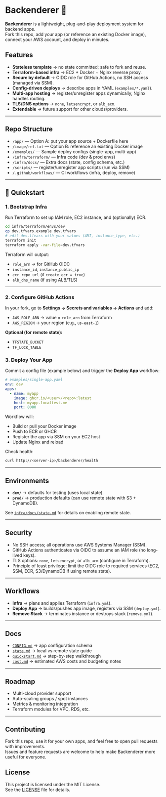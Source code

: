 # Backenderer 🚀

**Backenderer** is a lightweight, plug-and-play deployment system for backend apps.  
Fork this repo, add your app (or reference an existing Docker image), connect your AWS account, and deploy in minutes.

##  Features

- **Stateless template** → no state committed; safe to fork and reuse.  
- **Terraform-based infra** → EC2 + Docker + Nginx reverse proxy.  
- **Secure by default** → OIDC role for GitHub Actions, no SSH access (managed via SSM).  
- **Config-driven deploys** → describe apps in YAML (`examples/*.yaml`).  
- **Multi-app hosting** → register/unregister apps dynamically, Nginx handles routing.  
- **TLS/DNS options** → `none`, `letsencrypt`, or `alb_acm`.  
- **Extendable** → future support for other clouds/providers.


---


##  Repo Structure

- `/app/` — Option A: put your app source + Dockerfile here  
- `/image/ref.txt` — Option B: reference an existing Docker image  
- `/examples/` — Sample deploy configs (single-app, multi-app)  
- `/infra/terraform/` — Infra code (dev & prod envs)  
- `/infra/docs/` — Extra docs (state, config schema, etc.)  
- `/scripts/` — register/unregister app scripts (run via SSM)  
- `/.github/workflows/` — CI workflows (infra, deploy, remove)


---

## 🚀 Quickstart

### 1. Bootstrap Infra
Run Terraform to set up IAM role, EC2 instance, and (optionally) ECR.

```bash
cd infra/terraform/envs/dev
cp dev.tfvars.example dev.tfvars
# edit dev.tfvars with your values (AMI, instance_type, etc.)
terraform init
terraform apply -var-file=dev.tfvars
```
Terraform will output:

- `role_arn` → for GitHub OIDC
- `instance_id`, `instance_public_ip`
- `ecr_repo_url` (if `create_ecr = true`)
- `alb_dns_name` (if using ALB/TLS)

---

### 2. Configure GitHub Actions

In your fork, go to **Settings → Secrets and variables → Actions** and add:

- `AWS_ROLE_ARN` → value = `role_arn` from Terraform
- `AWS_REGION` → your region (e.g., `us-east-1`)

**Optional (for remote state):**
- `TFSTATE_BUCKET`
- `TF_LOCK_TABLE`

### 3. Deploy Your App

Commit a config file (example below) and trigger the **Deploy App** workflow:

```yaml
# examples/single-app.yaml
env: dev
apps:
  - name: myapp
    image: ghcr.io/<user>/<repo>:latest
    host: myapp.localtest.me
    port: 8080
```

Workflow will:

- Build or pull your Docker image  
- Push to ECR or GHCR  
- Register the app via SSM on your EC2 host  
- Update Nginx and reload  

Check health:

```bash
curl http://<server-ip>/backenderer/health
```
---
##  Environments

- **`dev/`** → defaults for testing (uses local state).  
- **`prod/`** → production defaults (can use remote state with S3 + DynamoDB).  

See [`infra/docs/state.md`](infra/docs/state.md) for details on enabling remote state.

---

## Security

- No SSH access; all operations use AWS Systems Manager (SSM).
- GitHub Actions authenticates via OIDC to assume an IAM role (no long-lived keys).
- TLS options: `none`, `letsencrypt`, or `alb_acm` (configure in Terraform).
- Principle of least privilege: limit the OIDC role to required services (EC2, SSM, ECR, S3/DynamoDB if using remote state).

---

## Workflows

- **Infra** → plans and applies Terraform (`infra.yml`).  
- **Deploy App** → builds/pushes app image, registers via SSM (`deploy.yml`).  
- **Remove Stack** → terminates instance or destroys stack (`remove.yml`).  

---

## Docs

- [`CONFIG.md`](infra/docs/CONFIG.md) → app configuration schema  
- [`state.md`](infra/docs/state.md) → local vs remote state guide  
- [`quickstart.md`](infra/docs/quickstart.md) → step-by-step walkthrough  
- [`cost.md`](infra/docs/cost.md) → estimated AWS costs and budgeting notes  


---


## Roadmap

- Multi-cloud provider support  
- Auto-scaling groups / spot instances  
- Metrics & monitoring integration  
- Terraform modules for VPC, RDS, etc.  

---

## Contributing

Fork this repo, use it for your own apps, and feel free to open pull requests with improvements.  
Issues and feature requests are welcome to help make Backenderer more useful for everyone.  

## License

This project is licensed under the MIT License.  
See the [LICENSE](LICENSE) file for details.  


